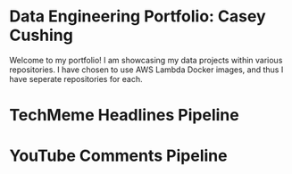 # Data Engineering Portfolio: Casey Cushing

Welcome to my portfolio! I am showcasing my data projects within various repositories. I have chosen to use AWS Lambda Docker images, and thus I have seperate repositories for each.

# TechMeme Headlines Pipeline





# YouTube Comments Pipeline
